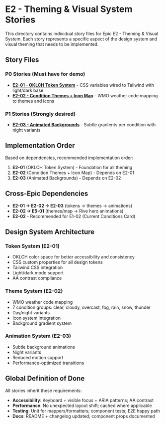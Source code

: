 # E2 - Theming & Visual System Stories

This directory contains individual story files for Epic E2 - Theming & Visual System. Each story represents a specific aspect of the design system and visual theming that needs to be implemented.

## Story Files

### P0 Stories (Must have for demo)
- **[E2-01 - OKLCH Token System](./e2-01-oklch-token-system.md)** - CSS variables wired to Tailwind with light/dark base
- **[E2-02 - Condition Themes + Icon Map](./e2-02-condition-themes-icon-map.md)** - WMO weather code mapping to themes and icons

### P1 Stories (Strongly desired)
- **[E2-03 - Animated Backgrounds](./e2-03-animated-backgrounds.md)** - Subtle gradients per condition with night variants

## Implementation Order

Based on dependencies, recommended implementation order:

1. **E2-01** (OKLCH Token System) - Foundation for all theming
2. **E2-02** (Condition Themes + Icon Map) - Depends on E2-01
3. **E2-03** (Animated Backgrounds) - Depends on E2-02

## Cross-Epic Dependencies

- **E2-01 → E2-02 → E2-03** (tokens → themes → animations)
- **E2-02 → E5-01** (themes/map → Rive hero animations)
- **E2-02** - Recommended for E1-02 (Current Conditions Card)

## Design System Architecture

### Token System (E2-01)
- OKLCH color space for better accessibility and consistency
- CSS custom properties for all design tokens
- Tailwind CSS integration
- Light/dark mode support
- AA contrast compliance

### Theme System (E2-02)
- WMO weather code mapping
- 7 condition groups: clear, cloudy, overcast, fog, rain, snow, thunder
- Day/night variants
- Icon system integration
- Background gradient system

### Animation System (E2-03)
- Subtle background animations
- Night variants
- Reduced motion support
- Performance-optimized transitions

## Global Definition of Done

All stories inherit these requirements:
- **Accessibility**: Keyboard + visible focus + ARIA patterns; AA contrast
- **Performance**: No unexpected layout shift; cached where applicable
- **Testing**: Unit for mappers/formatters; component tests; E2E happy path
- **Docs**: README + changelog updated; component props documented
